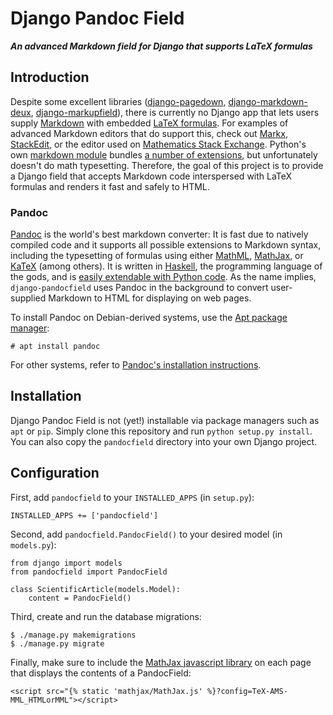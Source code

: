 # Django Pandoc Field

***An advanced Markdown field for Django that supports LaTeX formulas***

## Introduction

Despite some excellent libraries ([django-pagedown](https://github.com/timmyomahony/django-pagedown), [django-markdown-deux](https://github.com/trentm/django-markdown-deux), [django-markupfield](https://github.com/jamesturk/django-markupfield)), there is currently no Django app that lets users supply [Markdown](http://daringfireball.net/projects/markdown/) with embedded [LaTeX formulas](https://en.wikibooks.org/wiki/LaTeX/Mathematics). For examples of advanced Markdown editors that do support this, check out [Markx](http://markx.herokuapp.com/), [StackEdit](https://stackedit.io/), or the editor used on [Mathematics Stack Exchange](http://math.stackexchange.com/). Python's own [markdown module](http://pythonhosted.org/Markdown/) bundles [a number of extensions](http://pythonhosted.org/Markdown/extensions/index.html#officially-supported-extensions), but unfortunately doesn't do math typesetting. Therefore, the goal of this project is to provide a Django field that accepts Markdown code interspersed with LaTeX formulas and renders it fast and safely to HTML.

### Pandoc

[Pandoc](http://pandoc.org/) is the world's best markdown converter: It is fast due to natively compiled code and it supports all possible extensions to Markdown syntax, including the typesetting of formulas using either [MathML](https://www.w3.org/TR/MathML3/), [MathJax](https://www.mathjax.org/), or [KaTeX](https://khan.github.io/KaTeX/) (among others). It is written in [Haskell](https://www.haskell.org/), the programming language of the gods, and is [easily extendable with Python code](http://pandoc.org/scripting.html). As the name implies, `django-pandocfield` uses Pandoc in the background to convert user-supplied Markdown to HTML for displaying on web pages.

To install Pandoc on Debian-derived systems, use the [Apt package manager](https://debian-handbook.info/browse/stable/sect.apt-get.html):

    # apt install pandoc

For other systems, refer to [Pandoc's installation instructions](http://pandoc.org/installing.html).

## Installation

Django Pandoc Field is not (yet!) installable via package managers such as `apt` or `pip`. Simply clone this repository and run `python setup.py install`. You can also copy the `pandocfield` directory into your own Django project.

## Configuration
First, add `pandocfield` to your `INSTALLED_APPS` (in `setup.py`):

    INSTALLED_APPS += ['pandocfield']

Second, add `pandocfield.PandocField()` to your desired model (in `models.py`):

    from django import models
    from pandocfield import PandocField

    class ScientificArticle(models.Model):
        content = PandocField()

Third, create and run the database migrations:

    $ ./manage.py makemigrations
    $ ./manage.py migrate

Finally, make sure to include the [MathJax javascript library](https://github.com/mathjax/MathJax) on each page that displays the contents of a PandocField:

    <script src="{% static 'mathjax/MathJax.js' %}?config=TeX-AMS-MML_HTMLorMML"></script>
